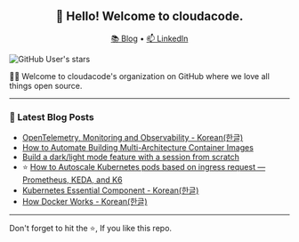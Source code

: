 <h2 align="center">👋 Hello! Welcome to cloudacode.</h2>
<p align="center">
  <a href="https://blog.cloudacode.com">📚 Blog</a> •
  <a href="https://www.linkedin.com/in/kyungcheol/">📫 LinkedIn</a>
</p>

![GitHub User's stars](https://img.shields.io/github/stars/cloudacode?style=social)

🙋‍♀️ Welcome to cloudacode's organization on GitHub where we love all things open source.

-----

### 📝 Latest Blog Posts

<!-- BLOG-POST-LIST:START -->
- [OpenTelemetry, Monitoring and Observability - Korean(한글)](https://medium.com/@cloudacode/monitoring의-현재와-미래-그리고-observability-ab7babbc6d28)
- [How to Automate Building Multi-Architecture Container Images](https://blog.cloudacode.com/how-to-automate-building-multi-architecture-container-images-4c57c759cb2c)
- [Build a dark/light mode feature with a session from scratch](https://blog.cloudacode.com/build-a-dark-light-mode-feature-with-a-session-from-scratch-fc371c40dd69)
- ⭐ [How to Autoscale Kubernetes pods based on ingress request — Prometheus, KEDA, and K6](https://medium.com/@cloudacode/how-to-autoscale-kubernetes-pods-based-on-ingress-request-prometheus-keda-and-k6-84ae4250a9f3)
- [Kubernetes Essential Component - Korean(한글)](https://medium.com/@cloudacode/%EC%BF%A0%EB%B2%84%EB%84%A4%ED%8B%B0%EC%8A%A4-%ED%95%84%EC%88%98-%EC%BB%B4%ED%8F%AC%EB%84%8C%ED%8A%B8-%EC%95%84%ED%82%A4%ED%85%8D%EC%B3%90-by-cloudacode-b115930db484)
- [How Docker Works - Korean(한글)](https://blog.cloudacode.com/%EB%8F%84%EC%BB%A4%EB%8A%94-%EB%AC%B4%EC%97%87%EC%9C%BC%EB%A1%9C-%EC%96%B4%EB%96%BB%EA%B2%8C-%EA%B5%AC%EC%84%B1%EB%90%98%EC%96%B4-%EC%9E%88%EC%9D%84%EA%B9%8C-1b2a52ca8d1c)
<!-- BLOG-POST-LIST:END -->

-----
Don't forget to hit the ⭐, If you like this repo.
